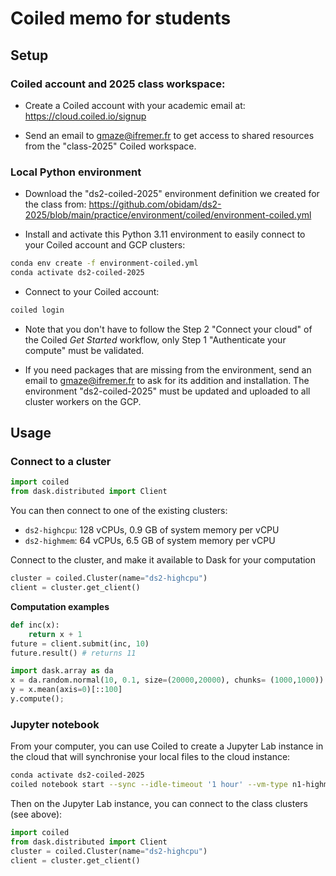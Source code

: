 # Coiled memo for students

## Setup

### Coiled account and 2025 class workspace:
- Create a Coiled account with your academic email at:
  https://cloud.coiled.io/signup

- Send an email to gmaze@ifremer.fr to get access to shared resources from the "class-2025" Coiled workspace.

### Local Python environment

- Download the "ds2-coiled-2025" environment definition we created for the class from:
  https://github.com/obidam/ds2-2025/blob/main/practice/environment/coiled/environment-coiled.yml

- Install and activate this Python 3.11 environment to easily connect to your Coiled account and GCP clusters:
```bash
conda env create -f environment-coiled.yml
conda activate ds2-coiled-2025
```

- Connect to your Coiled account:
```bash
coiled login
```

- Note that you don't have to follow the Step 2 "Connect your cloud" of the Coiled *Get Started* workflow, only Step 1 "Authenticate your compute" must be validated.

- If you need packages that are missing from the environment, send an email to gmaze@ifremer.fr to ask for its addition and installation. The environment "ds2-coiled-2025" must be updated and uploaded to all cluster workers on the GCP.


## Usage

### Connect to a cluster

```python
import coiled
from dask.distributed import Client
```

You can then connect to one of the existing clusters:

- ``ds2-highcpu``: 128 vCPUs, 0.9 GB of system memory per vCPU
- ``ds2-highmem``: 64 vCPUs, 6.5 GB of system memory per vCPU

Connect to the cluster, and make it available to Dask for your computation
```python
cluster = coiled.Cluster(name="ds2-highcpu")
client = cluster.get_client()
```

**Computation examples**
```python
def inc(x):
    return x + 1
future = client.submit(inc, 10)
future.result() # returns 11
```

```python
import dask.array as da
x = da.random.normal(10, 0.1, size=(20000,20000), chunks= (1000,1000))
y = x.mean(axis=0)[::100]
y.compute();
```


### Jupyter notebook

From your computer, you can use Coiled to create a Jupyter Lab instance in the cloud that will synchronise your local files to the cloud instance:

```bash
conda activate ds2-coiled-2025
coiled notebook start --sync --idle-timeout '1 hour' --vm-type n1-highmem-2 --name notebook-gmaze --software ds2-coiled-2025
```

Then on the Jupyter Lab instance, you can connect to the class clusters (see above):
```python
import coiled
from dask.distributed import Client
cluster = coiled.Cluster(name="ds2-highcpu")
client = cluster.get_client()
```
